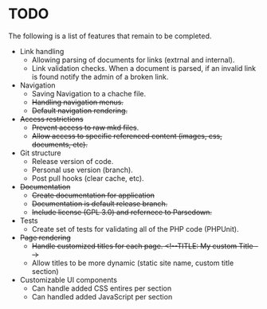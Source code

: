 # TODO #

The following is a list of features that remain to be completed.

 - Link handling
   - Allowing parsing of documents for links (extrnal and internal).
	- Link validation checks. When a document is parsed, if an invalid link is
	  found notify the admin of a broken link.
 - Navigation
	 - Saving Navigation to a chache file.
	 - ~~Handling navigation menus.~~
	 - ~~Default navigation rendering.~~
 - ~~Access restrictions~~
    - ~~Prevent access to raw mkd files~~.
    - ~~Allow access to specific referenced content (images, css, documents, etc).~~
 - Git structure
    - Release version of code.
    - Personal use version (branch).
    - Post pull hooks (clear cache, etc).
 - ~~Documentation~~
    - ~~Create documentation for application~~
    - ~~Documentation is default release branch.~~
    - ~~Include license (GPL 3.0) and refernece to Parsedown.~~
 - Tests
    - Create set of tests for validating all of the PHP code (PHPUnit).
 - ~~Page rendering~~
    - ~~Handle customized titles for each page. &lt;!--TITLE: My custom Title -->~~
    - Allow titles to be more dynamic (static site name, custom title section)
 - Customizable UI components
 	- Can handle added CSS entires per section
	- Can handled added JavaScript per section
